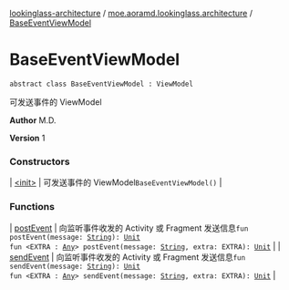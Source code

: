 [lookinglass-architecture](../../index.md) / [moe.aoramd.lookinglass.architecture](../index.md) / [BaseEventViewModel](./index.md)

# BaseEventViewModel

`abstract class BaseEventViewModel : ViewModel`

可发送事件的 ViewModel

**Author**
M.D.

**Version**
1

### Constructors

| [&lt;init&gt;](-init-.md) | 可发送事件的 ViewModel`BaseEventViewModel()` |

### Functions

| [postEvent](post-event.md) | 向监听事件收发的 Activity 或 Fragment 发送信息`fun postEvent(message: `[`String`](https://kotlinlang.org/api/latest/jvm/stdlib/kotlin/-string/index.html)`): `[`Unit`](https://kotlinlang.org/api/latest/jvm/stdlib/kotlin/-unit/index.html)<br>`fun <EXTRA : `[`Any`](https://kotlinlang.org/api/latest/jvm/stdlib/kotlin/-any/index.html)`> postEvent(message: `[`String`](https://kotlinlang.org/api/latest/jvm/stdlib/kotlin/-string/index.html)`, extra: EXTRA): `[`Unit`](https://kotlinlang.org/api/latest/jvm/stdlib/kotlin/-unit/index.html) |
| [sendEvent](send-event.md) | 向监听事件收发的 Activity 或 Fragment 发送信息`fun sendEvent(message: `[`String`](https://kotlinlang.org/api/latest/jvm/stdlib/kotlin/-string/index.html)`): `[`Unit`](https://kotlinlang.org/api/latest/jvm/stdlib/kotlin/-unit/index.html)<br>`fun <EXTRA : `[`Any`](https://kotlinlang.org/api/latest/jvm/stdlib/kotlin/-any/index.html)`> sendEvent(message: `[`String`](https://kotlinlang.org/api/latest/jvm/stdlib/kotlin/-string/index.html)`, extra: EXTRA): `[`Unit`](https://kotlinlang.org/api/latest/jvm/stdlib/kotlin/-unit/index.html) |

